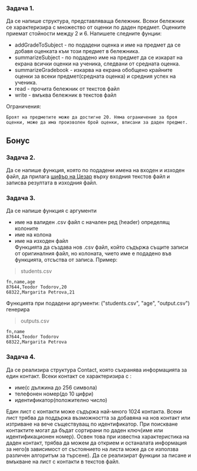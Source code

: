### <b>Задача 1.</b>

Да се напише структура, представляваща бележник. Всеки бележник се характеризира с множество от оценки по даден предмет. Оценките приемат стойности между 2 и 6. Напишете следните фунции:

- addGradeToSubject - по подадени оценка и име на предмет да се добавя оценката към този предмет в бележника.
- summarizeSubject - по подадено име на предмет да се изкарат на екрана всички оценки на ученика, следвани от средната оценка.
- summarizeGradebook - изкарва на екрана обобщено крайните оценки за всеки предмет(средната оценка) и средния успех на ученика.
- read - прочита бележник от текстов файл
- write - вмъква бележник в текстов файл

Ограничения:
```
Броят на предметите може да достигне 20. Няма ограничение за броя оценки, може да има произволен брой оценки, вписани за даден предмет.
```

## Бонус
### <b>Задача 2.</b>

Да се напише функция, която по подадени имена на входен и изходен файл, да прилага [шифър на Цезар](https://bg.wikipedia.org/wiki/%D0%A8%D0%B8%D1%84%D1%8A%D1%80_%D0%BD%D0%B0_%D0%A6%D0%B5%D0%B7%D0%B0%D1%80) върху входния текстов файл и записва резултата в изходния файл.

### <b>Задача 3.</b>
Да се напише функция с аргументи
 - име на валиден .csv файл с начален ред (header) определящ колоните
 - име на колона
 - име на изходен файл  
Функцията да създава нов .csv файл, който съдържа същите записи от оригиналния файл, но колоната, чието име е подадено във функцията, отсъства от записа.
Пример:
> students.csv  
```
fn,name,age
87644,Teodor Todorov,20
68322,Margarita Petrova,21
```
Функцията при подадени аргументи: ("students.csv", "age", "output.csv") генерира 
> outputs.csv
```
fn,name
87644,Teodor Todorov
68322,Margarita Petrova
```

### <b>Задача 4.</b>
Да се реализира структура Contact, която съхранява информацията за един контакт. Всеки контакт се характеризира с :
- име(с дължина до 256 символа)
- телефонен номер(до 10 цифри)
- идентификатор(положително число)
 
Един лист с контакти може съдържа най-много 1024 контакта. Всеки лист трябва да поддържа възможността за добавяна на нов контакт или изтриване на вече съществуващ по идентификатор. При поискване контактите могат да бъдат сортирани по даден ключ(име или идентификационен номер). Освен това при известна характеристика на даден контакт, трябва да можем да открием и останалата информация за него(в зависимост от състоянието на листа може да се използва различен алгоритъм за търсене). Да се реализират функции за писане и вмъкване на лист с контакти в текстов файл.



